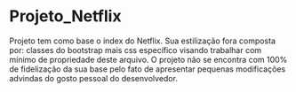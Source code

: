 # Projeto_Netflix

Projeto tem como base o index do Netflix. Sua estilização fora composta por: classes do bootstrap mais css específico visando trabalhar com mínimo de propriedade deste arquivo.
O projeto não se encontra com 100% de fidelização da sua base pelo fato de apresentar pequenas modificações advindas do gosto pessoal do desenvolvedor.
